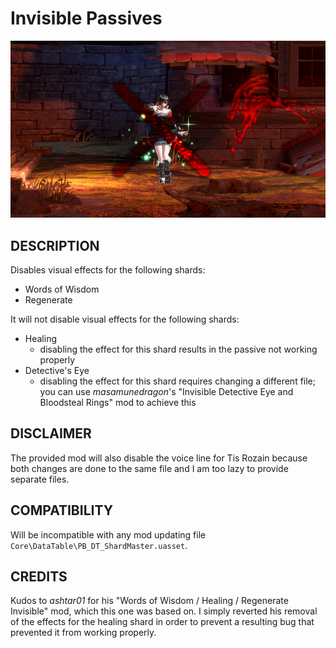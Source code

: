 # Invisible Passives

![](thumbnail.jpg)

## DESCRIPTION

Disables visual effects for the following shards:

- Words of Wisdom
- Regenerate

It will not disable visual effects for the following shards:

- Healing
  - disabling the effect for this shard results in the passive not working properly
- Detective's Eye
  - disabling the effect for this shard requires changing a different file; you can use _masamunedragon_'s "Invisible Detective Eye and Bloodsteal Rings" mod to achieve this

## DISCLAIMER

The provided mod will also disable the voice line for Tis Rozain because both changes are done to the same file and I am too lazy to provide separate files.

## COMPATIBILITY

Will be incompatible with any mod updating file  
`Core\DataTable\PB_DT_ShardMaster.uasset`.

## CREDITS

Kudos to _ashtar01_ for his "Words of Wisdom / Healing / Regenerate Invisible" mod, which this one was based on.
I simply reverted his removal of the effects for the healing shard in order to prevent a resulting bug that prevented it from working properly.
